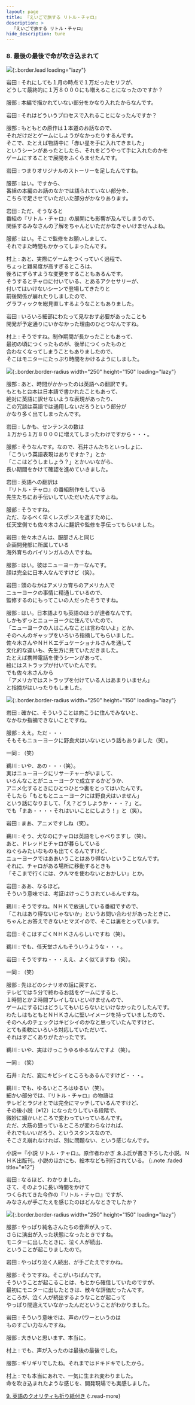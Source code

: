 ```yaml
---
layout: page
title: 『えいごで旅する リトル・チャロ』
description: >
  『えいごで旅する リトル・チャロ』
hide_description: ture
---
```


### 8. 最後の最後で命が吹き込まれて

![](/interviews/jp/nds/b3lj/vol1/img/mainvisual8.jpg){:.border.lead loading="lazy"}

岩田
: それにしても１月の時点で１万だったセリフが、<br>どうして最終的に１万８０００にも増えることになったのですか？

服部
: 本編で描かれていない部分をかなり入れたからなんです。

岩田
: それはどういうプロセスで入れることになったんですか？

服部
: もともとの原作は１本道のお話なので、<br>それだけだとゲームにしようがなかったりするんです。<br>そこで、たとえば物語中に「赤い星を手に入れてきました」<br>というシーンがあったとしたら、それをどうやって手に入れたのかを<br>ゲームにすることで展開をふくらませたんです。

岩田
: つまりオリジナルのストーリーを足したんですね。

服部
: はい。ですから、<br>番組の本編のお話のなかでは語られていない部分を、<br>こちらで足させていただいた部分がかなりあります。

岩田
: ただ、そうなると<br>番組の『リトル・チャロ』の展開にも影響が及んでしまうので、<br>関係するみなさんの了解をちゃんといただかなきゃいけませんよね。

服部
: はい。そこで監修をお願いしまして、<br>それでまた時間もかかってしまったんです。

村上
: あと、実際にゲームをつくっていく過程で、<br>ちょっと難易度が高すぎるところは、<br>後ろにずらすような変更をすることもあるんです。<br>そうするとチャロに付いている、とあるアクセサリーが、<br>付いてはいけないシーンで登場してきたりと<br>前後関係が崩れたりしましたので、<br>グラフィックを総見直しするようなこともありました。

岩田
: いろいろ細部にわたって見なおす必要があったことも<br>開発が予定通りにいかなかった理由のひとつなんですね。

村上
: そうですね。制作期間が長かったこともあって、<br>最初の頃につくったものが、後半につくったものと<br>合わなくなってしまうこともありましたので、<br>そこはモニターにたっぷり時間をかけるようにしました。

![](/interviews/jp/nds/b3lj/vol1/img/photo31.jpg){:.border.border-radius width="250" height="150" loading="lazy"}

服部
: あと、時間がかかったのは英語への翻訳です。<br>もともと台本は日本語で書かれたこともあって、<br>絶対に英語に訳せないような表現があったり、<br>この冗談は英語では通用しないだろうという部分が<br>かなり多く出てしまったんです。

岩田
: しかも、センテンスの数は<br>１万から１万８０００に増えてしまったわけですから・・・。

服部
: そうなんです。なので、石井さんたちといっしょに、<br>「こういう英語表現はありですか？」とか<br>「ここはどうしましょう？」とかいいながら、<br>長い期間をかけて確認を進めていきました。

岩田
: 英語への翻訳は<br>『リトル・チャロ』の番組制作をしている<br>先生たちにお手伝いしていただいたんですよね。

服部
: そうですね。<br>ただ、なるべく早くレスポンスを返すために、<br>任天堂側でも佐々木さんに翻訳や監修を手伝ってもらいました。

岩田
: 佐々木さんは、服部さんと同じ<br>企画開発部に所属している<br>海外育ちのバイリンガルの人ですね。

服部
: はい。彼はニューヨーカーなんです。<br>顔は完全に日本人なんですけど（笑）。

岩田
: 頭のなかはアメリカ育ちのアメリカ人で<br>ニューヨークの事情に精通しているので、<br>監修するのにもってこいの人だったそうですね。

服部
: はい。日本語よりも英語のほうが達者なんです。<br>しかもずっとニューヨークに住んでいたので、<br>「ニューヨークの人はこんなことは言わないよ」とか、<br>そのへんのギャップをいろいろ指摘してもらいました。<br>佐々木さんやＮＨＫエデュケーショナルさんを通して<br>文化的な違いも、先生方に見ていただきました。<br>たとえば携帯電話を使うシーンがあって、<br>絵にはストラップが付いていたんです。<br>でも佐々木さんから<br>「アメリカではストラップを付けている人はあまりいません」<br>と指摘がはいったりもしました。

![](/interviews/jp/nds/b3lj/vol1/img/photo32.jpg){:.border.border-radius width="250" height="150" loading="lazy"}

岩田
: 確かに、そういうことは向こうに住んでみないと、<br>なかなか指摘できないことですね。

服部
: ええ。ただ・・・<br>そもそもニューヨークに野良犬はいないという話もありました（笑）。

一同
: （笑）

鵜川
: いや、あの・・・（笑）。<br>実はニューヨークにリサーチャーがいまして、<br>いろんなことがニューヨークで成立するかどうか、<br>アニメ化するときにひとつひとつ裏をとってはいたんです。<br>そしたら「もともとニューヨークには野良犬はいません」<br>という話になりまして、「え？どうしようか・・・？」と。<br>でも「まあ・・・・それはいいことにしよう！」と（笑）。

岩田
: まあ、アニメですしね（笑）。

鵜川
: そう、犬なのにチャロは英語をしゃべりますし（笑）。<br>あと、ドレッドとチャロが暮らしている<br>ねぐらみたいなものも出てくるんですけど、<br>ニューヨークではああいうことはあり得ないということなんです。<br>それに、チャロがある場所に移動するときも<br>「そこまで行くには、クルマを使わないとおかしい」とか。

岩田
: ああ、なるほど。<br>そういう意味では、考証はけっこうされているんですね。

鵜川
: そうですね。ＮＨＫで放送している番組ですので、<br>「これはあり得ないじゃないか」というお問い合わせがあったときに、<br>ちゃんとお答えできないとマズイので、そこは裏をとっています。

岩田
: そこはすごくＮＨＫさんらしいですね（笑）。

鵜川
: でも、任天堂さんもそういうような・・・。

岩田
: そうですね・・・ええ、よく似てますね（笑）。

一同
: （笑）

服部
: 先ほどのシナリオの話に戻すと、<br>テレビでは５分で終わるお話をゲームにすると、<br>１時間とか２時間プレイしないといけませんので、<br>ゲームにするにはどうしてもいじらないといけなかったりしたんです。<br>わたしはもともとＮＨＫさんに堅いイメージを持っていましたので、<br>そのへんのチェックはキビシイのかなと思っていたんですけど、<br>とても柔軟にいろいろ対応していただいて、<br>それはすごくありがたかったです。

鵜川
: いや、実はけっこうゆるゆるなんですよ（笑）。

一同
: （笑）

石井
: ただ、変にキビシイところもあるんですけど・・・。

鵜川
: でも、ゆるいところはゆるい（笑）。<br>細かい部分では、『リトル・チャロ』の物語は<br>テレビとラジオとでは完全にマッチしているんですけど、<br>その後小説（※12）になったりしている段階で、<br>微妙に細かいところで変わっていっているんです。<br>ただ、大筋の狙っているところが変わらなければ、<br>それでもいいだろう、というスタンスなので、<br>そこさえ崩れなければ、別に問題ない、という感じなんです。


小説＝『小説 リトル・チャロ』。原作者わかぎ ゑふ氏が書き下ろした小説。ＮＨＫ出版刊。小説のほかにも、絵本なども刊行されている。
{:.note .faded title="※12"}

岩田
: なるほど、わかりました。<br>さて、そのように長い時間をかけて<br>つくられてきた今作の『リトル・チャロ』ですが、<br>みなさんが手ごたえを感じたのはどんなときでしたか？

![](/interviews/jp/nds/b3lj/vol1/img/photo33.jpg){:.border.border-radius width="250" height="150" loading="lazy"}

服部
: やっぱり純名さんたちの音声が入って、<br>さらに演出が入った状態になったときですね。<br>モニターに出したときに、泣く人が続出、<br>ということが起こりましたので。

岩田
: やっぱり泣く人続出、が手ごたえですかね。

服部
: そうですね。そこがいちばんです。<br>そういうことが起こることは、もとから確信していたのですが、<br>最初にモニターに出したときは、散々な評価だったんです。<br>ところが、泣く人が続出するようなことが起こって<br>やっぱり間違えていなかったんだということがわかりました。

岩田
: そういう意味では、声のパワーというのは<br>ものすごい力なんですね。

服部
: 大きいと思います、本当に。

村上
: でも、声が入ったのは最後の最後でした。

服部
: ギリギリでしたね。それまではドキドキでしたから。

村上
: でも本当にあれで、一気に生まれ変わりました。<br>命を吹き込まれたような感じを、開発現場でも実感しました。


[9. 英語のクオリティも折り紙付き](9.md)
{:.read-more}


